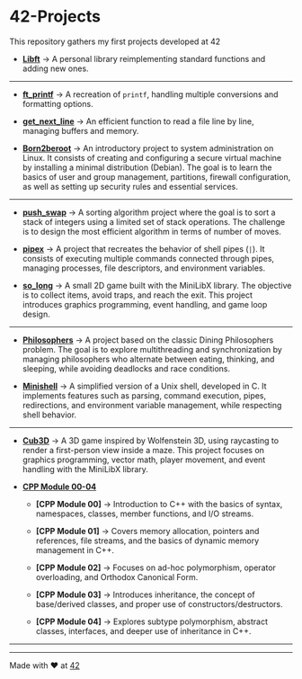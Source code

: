 # 42-Projects
This repository gathers my first projects developed at 42

- **[Libft](https://github.com/Grizzik/42-Projects/tree/main/Libft)** → A personal library reimplementing standard functions and adding new ones.

-----------------------------------------------------------------------------------------------------------------------------------------------------------

- **[ft_printf](https://github.com/Grizzik/42-Projects/tree/main/ft_printf)** → A recreation of `printf`, handling multiple conversions and formatting options.

- **[get_next_line](https://github.com/Grizzik/42-Projects/tree/main/gnl)** → An efficient function to read a file line by line, managing buffers and memory.

- **[Born2beroot](https://github.com/Grizzik/42-Projects/tree/main/born2beroot)** → An introductory project to system administration on Linux. It consists of creating and configuring a secure virtual machine by installing a minimal distribution (Debian). The goal is to learn the basics of user and group management, partitions, firewall configuration, as well as setting up security rules and essential services.

-----------------------------------------------------------------------------------------------------------------------------------------------------------

- **[push_swap](https://github.com/Grizzik/42-Projects/tree/main/push_swap)** → A sorting algorithm project where the goal is to sort a stack of integers using a limited set of stack operations. The challenge is to design the most efficient algorithm in terms of number of moves.

- **[pipex](https://github.com/Grizzik/42-Projects/tree/main/pipex)** → A project that recreates the behavior of shell pipes (`|`). It consists of executing multiple commands connected through pipes, managing processes, file descriptors, and environment variables.

- **[so_long](https://github.com/Grizzik/42-Projects/tree/main/so_long)** → A small 2D game built with the MiniLibX library. The objective is to collect items, avoid traps, and reach the exit. This project introduces graphics programming, event handling, and game loop design.

-----------------------------------------------------------------------------------------------------------------------------------------------------------

- **[Philosophers](https://github.com/Grizzik/42-Projects/tree/main/philosophers)** → A project based on the classic Dining Philosophers problem. The goal is to explore multithreading and synchronization by managing philosophers who alternate between eating, thinking, and sleeping, while avoiding deadlocks and race conditions.

- **[Minishell](https://github.com/Grizzik/42-Projects/tree/main/minishell)** → A simplified version of a Unix shell, developed in C. It implements features such as parsing, command execution, pipes, redirections, and environment variable management, while respecting shell behavior.

-----------------------------------------------------------------------------------------------------------------------------------------------------------

- **[Cub3D](https://github.com/Grizzik/42-Projects/tree/main/cub3d)** → A 3D game inspired by Wolfenstein 3D, using raycasting to render a first-person view inside a maze. This project focuses on graphics programming, vector math, player movement, and event handling with the MiniLibX library.

- **[CPP Module 00-04](https://github.com/Grizzik/42-Projects/tree/main/cpp)**
    - **[CPP Module 00]** → Introduction to C++ with the basics of syntax, namespaces, classes, member functions, and I/O streams.
      
    - **[CPP Module 01]** → Covers memory allocation, pointers and references, file streams, and the basics of dynamic memory management in C++.

    - **[CPP Module 02]** → Focuses on ad-hoc polymorphism, operator overloading, and Orthodox Canonical Form.

    - **[CPP Module 03]** → Introduces inheritance, the concept of base/derived classes, and proper use of constructors/destructors.

    - **[CPP Module 04]** → Explores subtype polymorphism, abstract classes, interfaces, and deeper use of inheritance in C++.

-----------------------------------------------------------------------------------------------------------------------------------------------------------

---
Made with ❤️ at [42](https://42.fr)
